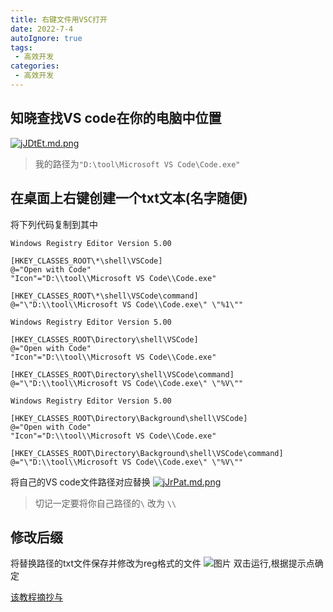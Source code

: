 ```yaml
---
title: 右键文件用VSC打开
date: 2022-7-4
autoIgnore: true
tags:
 - 高效开发
categories: 
 - 高效开发
---
```


## 知晓查找VS code在你的电脑中位置

[![jJDtEt.md.png](https://s1.ax1x.com/2022/07/04/jJDtEt.md.png)](https://imgtu.com/i/jJDtEt)
>我的路径为`"D:\tool\Microsoft VS Code\Code.exe"`


## 在桌面上右键创建一个txt文本(名字随便)

将下列代码复制到其中
```
Windows Registry Editor Version 5.00
    
[HKEY_CLASSES_ROOT\*\shell\VSCode]
@="Open with Code"
"Icon"="D:\\tool\\Microsoft VS Code\\Code.exe"
    
[HKEY_CLASSES_ROOT\*\shell\VSCode\command]
@="\"D:\\tool\\Microsoft VS Code\\Code.exe\" \"%1\""
    
Windows Registry Editor Version 5.00
    
[HKEY_CLASSES_ROOT\Directory\shell\VSCode]
@="Open with Code"
"Icon"="D:\\tool\\Microsoft VS Code\\Code.exe"
    
[HKEY_CLASSES_ROOT\Directory\shell\VSCode\command]
@="\"D:\\tool\\Microsoft VS Code\\Code.exe\" \"%V\""
    
Windows Registry Editor Version 5.00
    
[HKEY_CLASSES_ROOT\Directory\Background\shell\VSCode]
@="Open with Code"
"Icon"="D:\\tool\\Microsoft VS Code\\Code.exe"
    
[HKEY_CLASSES_ROOT\Directory\Background\shell\VSCode\command]
@="\"D:\\tool\\Microsoft VS Code\\Code.exe\" \"%V\""

```
将自己的VS code文件路径对应替换
[![jJrPat.md.png](https://s1.ax1x.com/2022/07/04/jJrPat.md.png)](https://imgtu.com/i/jJrPat)

>切记一定要将你自己路径的`\` 改为 `\\`


## 修改后缀

将替换路径的txt文件保存并修改为reg格式的文件
![图片](https://s1.ax1x.com/2022/07/04/jJrBi6.png)
双击运行,根据提示点确定



[该教程摘抄与](https://blog.csdn.net/BigFamer/article/details/125513859)
